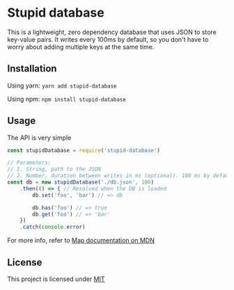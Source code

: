 # Stupid database
This is a lightweight, zero dependency database that uses JSON to store key-value pairs.
It writes every 100ms by default, so you don't have to worry about adding multiple keys at the same time.

## Installation
Using yarn: `yarn add stupid-database`

Using npm: `npm install stupid-database`

## Usage
The API is very simple
```js
const stupidDatabase = require('stupid-database')

// Parameters:
// 1. String, path to the JSON
// 2. Number, duration between writes in ms (optional). 100 ms by default
const db = new stupidDatabase('./db.json', 100)
    .then(() => { // Resolved when the DB is loaded
        db.set('foo', 'bar') // => db

        db.has('foo') // => true 
        db.get('foo') // => 'bar'
    })
    .catch(console.error)
```
For more info, refer to [Map documentation on MDN](https://developer.mozilla.org/en-US/docs/Web/JavaScript/Reference/Global_Objects/Map)

## License
This project is licensed under [MIT](https://github.com/wait-what/stupid-database/blob/master/LICENSE)
